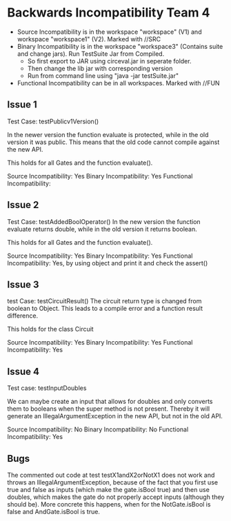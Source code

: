 # Backwards Incompatibility Team 4

- Source Incompatibility is in the workspace "workspace" (V1) and workspace "workspace1" (V2). Marked with //SRC
- Binary Incompatibility is in the workspace "workspace3" (Contains suite and change jars). Run TestSuite Jar from Compiled. 
    * So first export to JAR using circeval.jar in seperate folder. 
    * Then change the lib jar with corresponding version
    * Run from command line using "java -jar testSuite.jar"
- Functional Incompatibility can be in all workspaces. Marked with //FUN


## Issue 1
Test Case: testPublicv1Version()

In the newer version the function evaluate is protected, while in the old version it was public. This means that the old code cannot compile against the new API. 

This holds for all Gates and the function evaluate().

Source Incompatibility: Yes
Binary Incompatibility: Yes
Functional Incompatibility: 

## Issue 2
Test Case: testAddedBoolOperator()
In the new version the function evaluate returns double, while in the old version it returns boolean. 

This holds for all Gates and the function evaluate().

Source Incompatibility: Yes
Binary Incompatibility: Yes
Functional Incompatibility: Yes, by using object and print it and check the assert()

## Issue 3
test Case: testCircuitResult()
The circuit return type is changed from boolean to Object. This leads to a compile error and a function result difference. 

This holds for the class Circuit

Source Incompatibility: Yes
Binary Incompatibility: Yes
Functional Incompatibility: Yes


## Issue 4
Test case: testInputDoubles

We can maybe create an input that allows for doubles and only converts them to booleans when the super method is not present. Thereby it will generate an IllegalArgumentException in the new API, but not in the old API. 

Source Incompatibility: No
Binary Incompatibility: No
Functional Incompatibility: Yes


## Bugs
The commented out code at test testX1andX2orNotX1 does not work and throws an IllegalArgumentException, because of the fact that you first use true and false as inputs (which make the gate.isBool true) and then use doubles, which makes the gate do not properly accept inputs (although they should be). More concrete this happens, when for the NotGate.isBool is false and AndGate.isBool is true. 